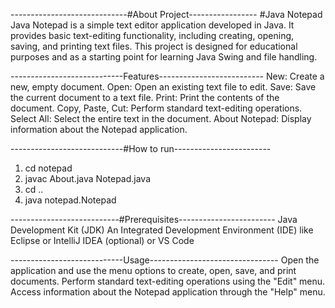 -----------------------------#About Project-----------------
#Java Notepad
Java Notepad is a simple text editor application developed in Java. It provides basic text-editing functionality, including creating, opening, saving, and printing text files. This project is designed for educational purposes and as a starting point for learning Java Swing and file handling.

----------------------------Features--------------------------
New: Create a new, empty document.
Open: Open an existing text file to edit.
Save: Save the current document to a text file.
Print: Print the contents of the document.
Copy, Paste, Cut: Perform standard text-editing operations.
Select All: Select the entire text in the document.
About Notepad: Display information about the Notepad application.

----------------------------#How to run------------------------
1. cd notepad
2. javac About.java Notepad.java
3. cd ..
4. java notepad.Notepad

---------------------------#Prerequisites------------------------
Java Development Kit (JDK)
An Integrated Development Environment (IDE) like Eclipse or IntelliJ IDEA (optional) or VS Code

----------------------------Usage--------------------------------
Open the application and use the menu options to create, open, save, and print documents.
Perform standard text-editing operations using the "Edit" menu.
Access information about the Notepad application through the "Help" menu.

